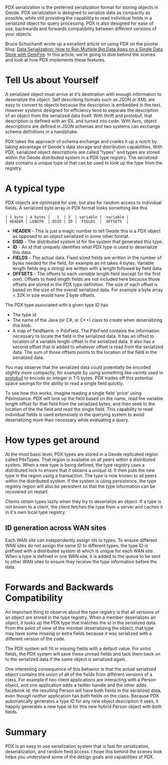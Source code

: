 PDX serialization is the preferred serialization format for storing objects in Geode. PDX serialization is designed to serialize data as compactly as possible, while still providing the capability to read individual fields in a serialized object for query processing. PDX is also designed for ease of use, backwards and forwards compatibility between different versions of your objects.

Bruce Schuchardt wrote up a excellent article on using PDX on the pivotal blog: [Data Serialization: How to Run Multiple Big Data Apps on a Single Data Store with GemFire](http://blog.pivotal.io/pivotal/products/data-serialization-how-to-run-multiple-big-data-apps-at-once-with-gemfire). In this article, we're going to dive behind the scenes and look at how PDX implements these features.

# Tell Us about Yourself

A serialized object must arrive at it's destination with enough information to deserialize the object. Self describing formats such as JSON or XML are easy to convert to objects because the description is embedded in the text. However systems designed for efficiency tend to separate the description of an object from the serialized data itself. With thrift and protobuf, that description is defined with an IDL and turned into code. With Avro, object descriptions are defined in JSON schemas and two systems can exchange schema definitions in a handshake.

PDX takes the approach of schema exchange and cranks it up a notch by taking advantage of Geode's data storage and distribution capabilities. With PDX, serialized object descriptions are called "types" and types are stored within the Geode distributed system in a PDX type registry. The serialized data contains a unique type id that can be used to look up the type from the registry. 

# A typical type

PDX objects are optimized for size, but also for random access to individual fields. A serialized byte array in PDX format looks something like this

    | 1 byte | 4 bytes |   1  | 3  | variable |  variable |
    | HEADER | LENGTH  | DSID | ID |  FIELDS  |  OFFSETS  |


 * **HEADER**   - This is just a magic number to tell Geode this is a PDX object as opposed to an object serialized in some other format.
 * **DSID**     - The distributed system id for the system that generated this type.
 * **ID**  - An id that uniquely identifies what PDX type is used to deserialize this data.
 * **FIELDS**   - The actual data. Fixed sized fields are written in the number of bytes needed for the field, for example an int takes 4 bytes. Variable length fields (eg a string) are written with a length followed by field data.
 * **OFFSETS**  - The offsets to each _variable_ length field (except for the first one). Offsets to fixed length fields are not included here because those offsets are stored in the PDX type definition. The size of each offset is based on the size of the overall serialized data. For example a byte array < 32K in size would have 2 byte offsets.

The PDX type associated with a given type ID has
 * The type id
 * The name of the Java (or C#, or C++) class to create when deserializing this blob.
 * A map of fieldName -> PdxField. The PdxField contains the information necessary to locate the field in the serialized data. It has an offset to location of a variable length offset in the serialized data. It also has a second offset that is added to whatever offset is read from the serialized data. The sum of those offsets points to the location of the field in the serialized data.

You may observe that the serialized data could potentially be encoded slightly more compactly, for example by using something like varints used in [protobuf](https://developers.google.com/protocol-buffers/docs/encoding) to encode an integer in 1-5 bytes. PDX trades off this potential space savings for the ability to read a single field quickly. 

To see how this works, imagine reading a single field 'price' using PdxInstance. PDX will look up the field based on the name, read the variable length offset for that field from the serialized bytes, and then seek to the location of the the field and read the single field. This capability to read individual fields is used extensively in the querying system to avoid deserializing more than necessary while evaluating a query.

# How types get around

At the most basic level, PDX types are stored in a Geode replicated region called PdxTypes. That region is available on all peers within a distributed system. When a new type is being defined, the type registry uses a distributed lock to ensure that it obtains a unique id. It then puts the new type in the region using a transaction. The type is now known to all peers within the distributed system. If the system is using persistence, the type registry region will also be persistent so that the type information can be recovered on restart.

Clients obtain types lazily when they try to deserialize an object. If a type is not known to a client, the client fetches the type from a server and caches it in it's own local type registry.

## ID generation across WAN sites
Each WAN site can independently assign ids to types. To ensure different WAN sites do not assign the same ID to different types, the type ID is prefixed with a distributed system id which is unique for each WAN site. When a type is defined in one WAN site, it is added to the queue to be sent to other WAN sites to ensure they receive the type information before the data.

# Forwards and Backwards Compatibility

An important thing to observe about the type registry is that all versions of an object are stored in the type registry. When a member deserializes an object, it looks up the PDX type that matches the id in the serialized data. From the point of view of the member deserializing the object, that type may have some missing or extra fields because it was serialized with a different version of the code. 

The PDX system will fill in missing fields with a default value. For *extra* fields, the PDX system will save these unread fields and tack them back on to the serialized data if the same object is serialized again.

One interesting consequence of this behavior is that the actual serialized object contains the *union* of all of the fields from different versions of a class. For example if two client applications are interacting with a Person object, and one application adds a twitter handle and the other adds facebook id, the resulting Person will have both fields in the serialized data, even though *neither* application has both fields on the class. Because PDX automatically generates a type ID for any new object description it sees, it happily generates a new type id for this new hybrid Person object with both fields.

# Summary 
PDX is an easy to use serialization system that is fast for serialization, deserialization, and random field access. I hope this behind the scenes look helps you understand some of the design goals and capabilities of PDX. 